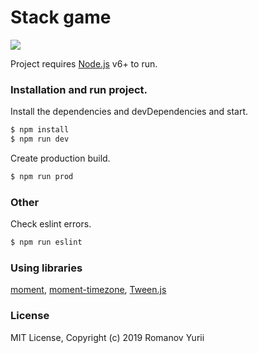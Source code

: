 # Stack game

![](http://darteil-projects.ru/static/images/stack-game.png)

Project requires [Node.js](https://nodejs.org/) v6+ to run.

### Installation and run project.


Install the dependencies and devDependencies and start.

```sh
$ npm install
$ npm run dev
```

Create production build.

```sh
$ npm run prod
```

### Other

Check eslint errors.

```sh
$ npm run eslint
```

### Using libraries

[moment](https://github.com/moment/moment),
[moment-timezone](https://github.com/moment/moment-timezone/),
[Tween.js](https://github.com/tweenjs/tween.js/)

### License

MIT License, Copyright (c) 2019 Romanov Yurii
